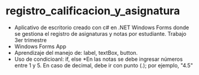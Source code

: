 # registro_calificacion_y_asignatura
- Aplicativo de escritorio creado con c# en .NET Windows Forms donde se gestiona el registro de asignaturas y notas por estudiante. Trabajo 3er trimestre
- Windows Forms App 
- Aprendizaje del manejo de: label, textBox, button.
- Uso de condicioanl: if, else
*En las notas se debe ingresar números entre 1 y 5. En caso de decimal, debe ir con punto (.); por ejemplo, "4.5"


